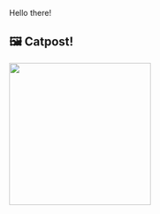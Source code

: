 Hello there!



## 🖼️ Catpost!

<sub>
    <img src="https://cdn2.thecatapi.com/images/34i.gif" height="256">
</sub>

